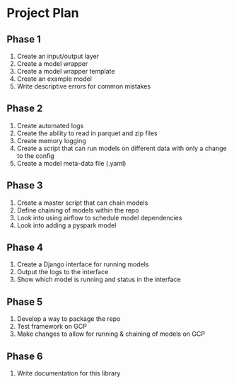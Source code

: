 # Project Plan

## Phase 1
1. Create an input/output layer
2. Create a model wrapper 
3. Create a model wrapper template
4. Create an example model
5. Write descriptive errors for common mistakes

## Phase 2
1. Create automated logs
2. Create the ability to read in parquet and zip files
3. Create memory logging
4. Create a script that can run models on different data with only a change to the config
5. Create a model meta-data file (.yaml)

## Phase 3
1. Create a master script that can chain models
2. Define chaining of models within the repo
3. Look into using airflow to schedule model dependencies
4. Look into adding a pyspark model

## Phase 4 
1. Create a Django interface for running models
2. Output the logs to the interface 
3. Show which model is running and status in the interface

## Phase 5
1. Develop a way to package the repo
2. Test framework on GCP
3. Make changes to allow for running & chaining of models on GCP

## Phase 6
1. Write documentation for this library
